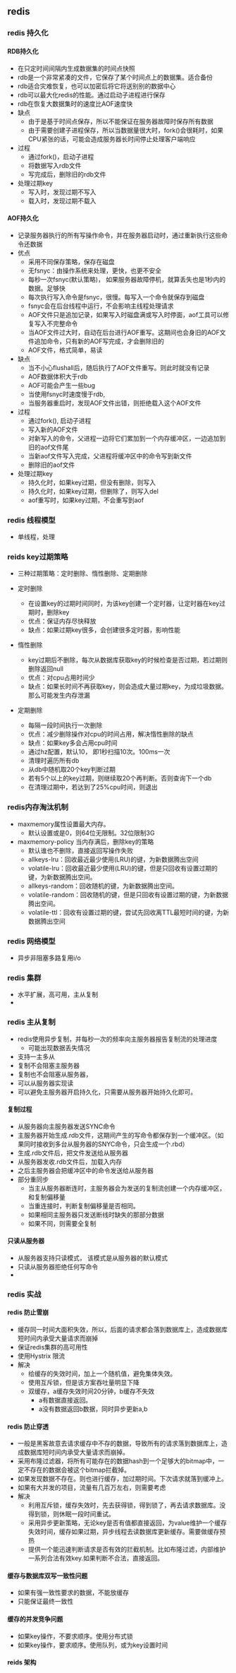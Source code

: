 ## redis
 
### redis 持久化

#### RDB持久化
 * 在只定时间间隔内生成数据集的时间点快照
 * rdb是一个非常紧凑的文件，它保存了某个时间点上的数据集。适合备份
 * rdb适合灾难恢复，也可以加密后将它将送别别的数据中心
 * rdb可以最大化redis的性能。通过启动子进程进行保存
 * rdb在恢复大数据集时的速度比AOF速度快
 * 缺点
   + 由于是基于时间点保存，所以不能保证在服务器故障时保存所有数据
   + 由于需要创建子进程保存，所以当数据量很大时，fork()会很耗时，如果CPU紧张的话，可能会造成服务器长时间停止处理客户端响应
 * 过程
   + 通过fork()，启动子进程
   + 将数据写入rdb文件
   + 写完成后，删除旧的rdb文件
 * 处理过期key
   + 写入时，发现过期不写入
   + 载入时，发现过期不载入
#### AOF持久化
 * 记录服务器执行的所有写操作命令，并在服务器启动时，通过重新执行这些命令还数据
 * 优点
   + 采用不同保存策略，保存在磁盘
   + 无fsnyc：由操作系统来处理，更快，也更不安全
   + 每秒一次fsnyc(默认策略)， 如果服务器故障停机，就算丢失也是1秒内的数据。足够快
   + 每次执行写入命令是fsnyc，很慢。每写入一个命令就保存到磁盘
   + fsnyc会在后台线程中运行，不会影响主线程处理请求
   + AOF文件只是追加记录，如果写入时磁盘满或写入时停面，aof工具可以修复写入不完整命令
   + 当AOF文件过大时，自动在后台进行AOF重写。这期间也会身旧的AOF文件追加命令，只有新的AOF写完成，才会删除旧的
   + AOF文件，格式简单，易读
 * 缺点
   + 当不小心flushall后，随后执行了AOF文件重写。则此时就没有记录
   + AOF数据体积大于rdb
   + AOF可能会产生一些bug
   + 当使用fsnyc时速度慢于rdb, 
   + 当服务器重启时，发现AOF文件出错，则拒绝载入这个AOF文件
 * 过程
   + 通过fork(), 启动子进程
   + 写入新的AOF文件
   + 对新写入的命令，父进程一边将它们累加到一个内存缓冲区，一边追加到旧的aof文件尾
   + 当新aof文件写入完成，父进程将缓冲区中的命令写到新文件
   + 删除旧的aof文件
 * 处理过期key
   + 持久化时，如果key过期，但没有删除，则写入
   + 持久化时，如果key过期，但删除了，则写入del
   + aof重写时，如果key过期，不会重写到aof
### redis 线程模型
 * 单线程，处理

### reids key过期策略
 * 三种过期策略：定时删除、惰性删除、定期删除
 * 定时删除
   + 在设置key的过期时间同时，为该key创建一个定时器，让定时器在key过期时，删除key
   + 优点：保证内存尽快释放
   + 缺点：如果过期key很多，会创建很多定时器，影响性能
 * 惰性删除
   + key过期后不删除，每次从数据库获取key的时候检查是否过期，若过期则删除返回null
   + 优点：对cpu占用时间少
   + 缺点：如果长时间不再获取key，则会造成大量过期key，为成垃圾数据。那么可能发生内存泄漏
   
 * 定期删除
   + 每隔一段时间执行一次删除
   + 优点：减少删除操作对cpu的时间占用，解决惰性删除的缺点
   + 缺点：如果key多会占用cpu时间
   + 通过hz配置，默认10， 即1秒扫描10次。100ms一次
   + 清理时遍历所有db
   + 从db中随机取20个key判断过期
   + 若有5个以上的key过期，则继续取20个再判断。否则查询下一个db
   + 在清理过期中，若达到了25%cpu时间，则退出
   
### redis内存淘汰机制
 * maxmemory属性设置最大内存。
   + 默认设置或是0，则64位无限制。32位限制3G
 * maxmemory-policy 当内存满后，删除key的策略
   + 默认谁也不删除，直接返回写操作失败
   + allkeys-lru：回收最近最少使用(LRU)的键，为新数据腾出空间
   + volatile-lru：回收最近最少使用(LRU)的键，但是只回收有设置过期的键，为新数据腾出空间。
   + allkeys-random：回收随机的键，为新数据腾出空间。
   + volatile-random：回收随机的键，但是只回收有设置过期的键，为新数据腾出空间。
   + volatile-ttl：回收有设置过期的键，尝试先回收离TTL最短时间的键，为新数据腾出空间

### redis 网络模型
 * 异步非阻塞多路复用i/o

### redis 集群
 * 水平扩展，高可用，主从复制
 * 
 
### redis 主从复制
 * redis使用异步复制，并每秒一次的频率向主服务器报告复制流的处理进度
   + 可能出现数据丢失情况
 * 支持一主多从
 * 复制不会阻塞主服务器
 * 复制也不会阻塞从服务器，
 * 可以从服务器实现读
 * 可以避免主服务器开启持久化，只需要从服务器开始持久化即可。
 
#### 复制过程
 * 从服务器向主服务器发送SYNC命令
 * 主服务器开始生成.rdb文件，这期间产生的写命令都保存到一个缓冲区。（如果同时接收到多台从服务器的SNYC命令，只会生成一个.rbd）
 * 生成.rdb文件后，把文件发送给从服务器
 * 从服务器发收.rdb文件后，加载入内存
 * 之后主服务器会把缓冲区中的命令发送给从服务器
 * 部分重同步
   + 当主从服务器断连时，主服务器会为发送的复制流创建一个内存缓冲区，和复制偏移量
   + 当重连接时，判断复制偏移量是否相同。
   + 如果相同主服务器只发送断线时缺失的那部分数据
   + 如果不同，则需要全复制
 
#### 只读从服务器
 * 从服务器支持只读模式， 该模式是从服务器的默认模式
 * 只读从服务器拒绝任何写命令
 * 
 
### redis 实战
#### redis 防止雪崩
 * 缓存同一时间大面积失效，所以，后面的请求都会落到数据库上，造成数据库短时间内承受大量请求而崩掉
 * 保证redis集群的高可用性
 * 使用Hystrix 限流
 * 解决
   + 给缓存的失效时间，加上一个随机值，避免集体失效。
   + 使用互斥锁，但是该方案吞吐量明显下降
   + 双缓存，a缓存失效时间20分钟，b缓存不失效
      - a有数据直接返回。
      - a没有数据返回b数据，同时异步更新a,b
 

#### redis 防止穿透
 * 一般是黑客故意去请求缓存中不存的数据，导致所有的请求落到数据库上，造成数据库短时间内承受大量请求而崩掉。
 * 采用布隆过滤器，将所有可能存在的数据hash到一个足够大的bitmap中，一定不存在的数据会被这个bitmap拦截掉。
 * 如果发现数据不存在。则也进行缓存，加过期时间。下次请求就落到缓冲上。
 * 如果有大并发的项目，流量有几百万左右，则需要考虑
 * 解决
   + 利用互斥锁，缓存失效时，先去获得锁，得到锁了，再去请求数据库。没得到锁，则休眠一段时间重试。
   + 采用异步更新策略，无论key是否有值都直接返回，为value维护一个缓存失效时间，缓存如果过期，异步线程去读数据库更新缓存。需要做缓存预热
   + 提供一个能迅速判断请求是否有效的拦截机制。比如布隆过滤，内部维护一系列合法有效key.如果判断不合法，直接返回。
 
#### 缓存与数据库双写一致性问题
 * 如果有强一致性要求的数据，不能放缓存
 * 只能保证最终一致性

#### 缓存的并发竞争问题
 * 如果key操作，不要求顺序。使用分布式锁
 * 如果key操作，要求顺序。使用队列，或为key设置时间

#### reids 架构